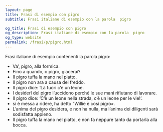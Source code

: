 ```yaml
---
layout: page
title: Frasi di esempio con pigro 
subtitle: Frasi italiane di esempio con la parola  pigro

og_title: Frasi di esempio con pigro 
og_description: Frasi italiane di esempio con la parola  pigro
og_type: website
permalink: /frasi/p/pigro.html
---
```


Frasi italiane di esempio contenenti la parola pigro:


- Va’, pigro, alla formica.
- Fino a quando, o pigro, giacerai?
- Il pigro tuffa la mano nel piatto.
- Il pigro non ara a causa del freddo.
- Il pigro dice: ‘Là fuori c’è un leone.
- I desiderî del pigro l’uccidono perché le sue mani rifiutano di lavorare.
- Il pigro dice: ‘C’è un leone nella strada, c’è un leone per le vie!’.
- si è messa a ridere, ha detto "Willie è così pigro».
- L’anima del pigro desidera, e non ha nulla, ma l’anima dei diligenti sarà sodisfatta appieno.
- Il pigro tuffa la mano nel piatto, e non fa neppure tanto da portarla alla bocca.
